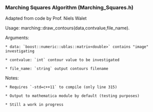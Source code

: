 ### Marching Squares Algorithm (Marching_Squares.h)
Adapted from code by Prof. Niels Walet

Usage: marching::draw_contours(data,contvalue,file_name). 

Arguments:

	* data: `boost::numeric::ublas::matrix<double>` contains "image" investigating

	* contvalue: `int` contour value to be investigated

	* file_name: `string` output contours filename

Notes:

	* Requires `-std=c++11` to compile (only line 315)

	* Output to mathematica module by default (testing purposes)

	* Still a work in progress 
